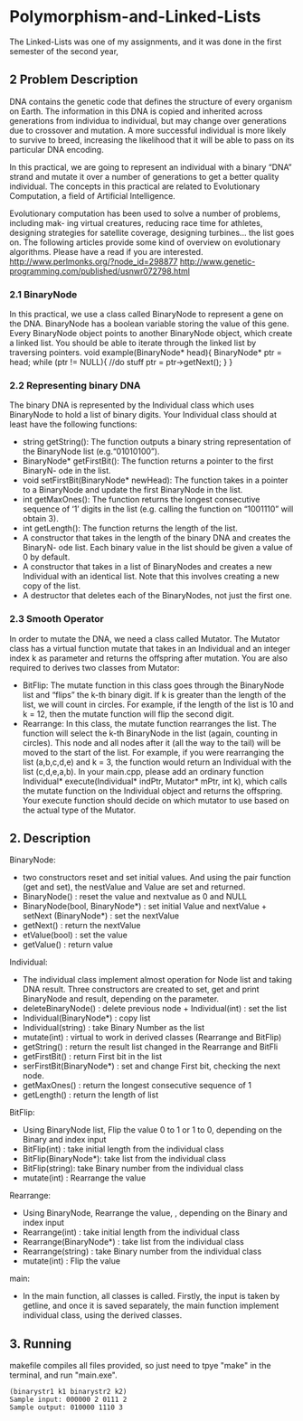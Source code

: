 # Polymorphism-and-Linked-Lists

The Linked-Lists was one of my assignments, and it was done in the first semester of the second year,

## 2 Problem Description 

DNA contains the genetic code that defines the structure of every organism on Earth. The information in this DNA is copied and inherited across generations from individua to individual, but may change over generations due to crossover and mutation. A more successful individual is more likely to survive to breed, increasing the likelihood that it will be able to pass on its particular DNA encoding.

In this practical, we are going to represent an individual with a binary “DNA” strand and mutate it over a number of generations to get a better quality individual. The concepts in this practical are related to Evolutionary Computation, a field of Artificial Intelligence.

Evolutionary computation has been used to solve a number of problems, including mak- ing virtual creatures, reducing race time for athletes, designing strategies for satellite coverage, designing turbines... the list goes on. The following articles provide some kind of overview on evolutionary algorithms. Please have a read if you are interested.
http://www.perlmonks.org/?node_id=298877
http://www.genetic-programming.com/published/usnwr072798.html

### 2.1 BinaryNode
In this practical, we use a class called BinaryNode to represent a gene on the DNA. BinaryNode has a boolean variable storing the value of this gene. Every BinaryNode object points to another BinaryNode object, which create a linked list. You should be able to iterate through the linked list by traversing pointers.
void example(BinaryNode* head){
    BinaryNode* ptr = head;
    while (ptr != NULL){
//do stuff
        ptr = ptr->getNext();
    }
}

### 2.2 Representing binary DNA
The binary DNA is represented by the Individual class which uses BinaryNode to hold a list of binary digits. Your Individual class should at least have the following functions:
* string getString(): The function outputs a binary string representation of the BinaryNode list (e.g.“01010100”).
* BinaryNode* getFirstBit(): The function returns a pointer to the first BinaryN- ode in the list.
* void setFirstBit(BinaryNode* newHead): The function takes in a pointer to a BinaryNode and update the first BinaryNode in the list.
* int getMaxOnes(): The function returns the longest consecutive sequence of ‘1’ digits in the list (e.g. calling the function on “1001110” will obtain 3).
* int getLength(): The function returns the length of the list.
* A constructor that takes in the length of the binary DNA and creates the BinaryN- ode list. Each binary value in the list should be given a value of 0 by default.
* A constructor that takes in a list of BinaryNodes and creates a new Individual with an identical list. Note that this involves creating a new copy of the list.
* A destructor that deletes each of the BinaryNodes, not just the first one.

### 2.3 Smooth Operator
In order to mutate the DNA, we need a class called Mutator. The Mutator class has a virtual function mutate that takes in an Individual and an integer index k as parameter and returns the offspring after mutation. You are also required to derives two classes from Mutator:
* BitFlip: The mutate function in this class goes through the BinaryNode list and “flips” the k-th binary digit. If k is greater than the length of the list, we will count in circles. For example, if the length of the list is 10 and k = 12, then the mutate function will flip the second digit.
* Rearrange: In this class, the mutate function rearranges the list. The function will select the k-th BinaryNode in the list (again, counting in circles). This node and all nodes after it (all the way to the tail) will be moved to the start of the list. 
For example, if you were rearranging the list (a,b,c,d,e) and k = 3, the function would return an Individual with the list (c,d,e,a,b).
In your main.cpp, please add an ordinary function
Individual* execute(Individual* indPtr, Mutator* mPtr, int k),
which calls the mutate function on the Individual object and returns the offspring. Your execute function should decide on which mutator to use based on the actual type of the Mutator.

## 2. Description

BinaryNode:
* two constructors reset and set initial values. And using the pair function (get and set), the nestValue and Value are set and returned.
* BinaryNode() : reset the value and nextvalue as 0 and NULL
* BinaryNode(bool, BinaryNode*) : set initial Value and nextValue + setNext (BinaryNode*) : set the nextValue
* getNext() : return the nextValue
* etValue(bool) : set the value
* getValue() : return value

Individual:
* The individual class implement almost operation for Node list and taking DNA result.  Three constructors are created to set, get and print BinaryNode and result, depending on the parameter.
* deleteBinaryNode() : delete previous node + Individual(int) : set the list
* Individual(BinaryNode*) : copy list
* Individual(string) : take Binary Number as the list
* mutate(int) : virtual to work in derived classes (Rearrange and BitFlip)
* getString() : return the result list changed in the Rearrange and BitFli
* getFirstBit() : return First bit in the list
* serFirstBit(BinaryNode*) : set and change First bit, checking the next node.
* getMaxOnes() : return the longest consecutive sequence of 1 
* getLength() : return the length of list

BitFlip:
* Using BinaryNode list, Flip the value 0 to 1 or 1 to 0, depending on the Binary and index input
* BitFlip(int) : take initial length from the individual class 
* BitFlip(BinaryNode*): take list from the individual class 
* BitFlip(string): take Binary number from the individual class 
* mutate(int) : Rearrange the value

Rearrange:
* Using BinaryNode, Rearrange the value, , depending on the Binary and index input
* Rearrange(int) : take initial length from the individual class 
* Rearrange(BinaryNode*) : take list from the individual class 
* Rearrange(string) : take Binary number from the individual class 
* mutate(int) : Flip the value

main:
* In the main function, all classes is called. Firstly, the input is taken by getline, and once it is saved separately, the main function implement individual class, using the derived classes.

## 3. Running

makefile compiles all files provided, so just need to tpye "make" in the terminal, and run "main.exe".

```
(binarystr1 k1 binarystr2 k2)
Sample input: 000000 2 0111 2 
Sample output: 010000 1110 3
```
